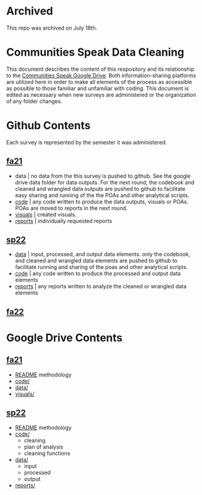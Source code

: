 # Archived
This repo was archived on July 18th.

# Communities Speak Data Cleaning
This document describes the content of this respository and its relationship to the [Communities Speak Google Drive](https://drive.google.com/drive/folders/18a16hC4ErMk2orlpa69r55XGdINT00CU).  Both information-sharing platforms are utilized here in order to make all elements of the process as accessible as possible to those familiar and unfamiliar with coding.  This document is edited as necessary when new surveys are administered or the organization of any folder changes.

# Github Contents
Each survey is represented by the semester it was administered.

## [fa21](https://github.com/aeherman/communities_speak/tree/main/fa21)
- data | no data from the this survey is pushed to github.  See the google drive data folder for data outputs.  For the next round, the codebook and cleaned and wrangled data outputs are pushed to github to facilitate easy sharing and running of the the POAs and other analytical scripts.
- [code](https://github.com/aeherman/communities_speak/tree/main/fa21/code) | any code written to produce the data outputs, visuals or POAs.  POAs are moved to reports in the next round.
- [visuals](https://github.com/aeherman/communities_speak/tree/main/fa21/visuals) | created visuals.
- [reports](https://github.com/aeherman/communities_speak/tree/main/fa21/reports) | individually requested reports

## [sp22](https://github.com/aeherman/communities_speak/tree/main/sp22)
- [data](https://github.com/aeherman/communities_speak/tree/main/sp22/code) | input, processed, and output data elements.  only the codebook, and cleaned and wrangled data elements are pushed to github to facilitate running and sharing of the poas and other analytical scripts.
- [code](https://github.com/aeherman/communities_speak/tree/main/sp22/code) | any code written to produce the processed and output data elements
- [reports](https://github.com/aeherman/communities_speak/tree/main/sp22/reports) | any reports written to analyze the cleaned or wrangled data elements

## [fa22](https://github.com/aeherman/communities_speak/tree/main/sp22)

# Google Drive Contents

## [fa21](https://drive.google.com/drive/folders/1jXU7aXIGYTROGJ5DwqXvTIdPCBn1TNtp)
- [README](https://docs.google.com/document/d/15IJiuV_1m9o2Fql6jZs_D2vGQ67iNrPVvK0eedbMpRc/edit) methodology
- [code/](https://drive.google.com/drive/folders/1jXU7aXIGYTROGJ5DwqXvTIdPCBn1TNtp)
- [data/](https://github.com/aeherman/communities_speak/tree/main/fa21/data)
- [visuals/](https://drive.google.com/drive/folders/1xvkXgdsS2PM5gvHBAx7ikFEx2hLlDJh7)

## [sp22](https://drive.google.com/drive/folders/1mtiTs322T24bUz2hEX1jj7-us7oSG9nU)
- [README](https://docs.google.com/document/d/1OJsa9mJXpSI5Bts9mkOJqsGijKV4gtoe-IXwylzt_TQ/edit) methodology
- [code/](https://drive.google.com/drive/folders/1X5jEBR8QOmIuGceAKOXdj5Q_RxbnHliq)
	- cleaning
	- plan of analysis
	- cleaning functions
- [data/](https://drive.google.com/drive/folders/1PcMPKx_uoCRs-xl5kzZh0drgG1U0Z6r8)
	- input
	- processed
	- output
- [reports/](https://drive.google.com/drive/folders/1LUO2WlkjR_kGTabjG6HI1ag8sjKj-8sQ)
